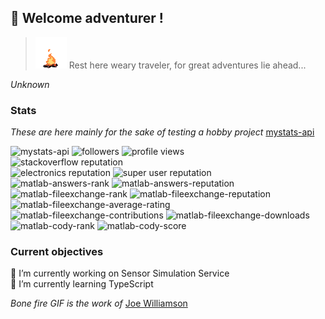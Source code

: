 ## 👋 Welcome adventurer !
> <img width="50px" height="50px" src="bonefire.gif">
> Rest here weary traveler, for great adventures lie ahead...  
_Unknown_  
### Stats
_These are here mainly for the sake of testing a hobby project_ [mystats-api](https://github.com/smamusa/mystats-api)  
  
![mystats-api](https://img.shields.io/endpoint?style=flat&url=https%3A%2F%2Fprofile-statistics-api.azurewebsites.net%2F)
![followers](https://img.shields.io/github/followers/smamusa?style=flat)
![profile views](https://komarev.com/ghpvc/?username=smamusa&style=flat)  
![stackoverflow reputation](https://img.shields.io/endpoint?style=flat&url=https%3A%2F%2Fprofile-statistics-api.azurewebsites.net%2Fapi%2Fstackexchange%2Fstackoverflow%2Freputation)  
![electronics reputation](https://img.shields.io/stackexchange/electronics/r/158180?style=flat)
![super user reputation](https://img.shields.io/stackexchange/superuser/r/1446497?style=flat)  
![matlab-answers-rank](https://img.shields.io/endpoint?style=flat&url=https%3A%2F%2Fprofile-statistics-api.azurewebsites.net%2Fapi%2Fmatlab%2Fanswers)
![matlab-answers-reputation](https://img.shields.io/endpoint?style=flat&url=https%3A%2F%2Fprofile-statistics-api.azurewebsites.net%2Fapi%2Fmatlab%2Fanswers%2Freputation)  
![matlab-fileexchange-rank](https://img.shields.io/endpoint?style=flat&&url=https%3A%2F%2Fprofile-statistics-api.azurewebsites.net%2Fapi%2Fmatlab%2Ffileexchange)
![matlab-fileexchange-reputation](https://img.shields.io/endpoint?style=flat&url=https%3A%2F%2Fprofile-statistics-api.azurewebsites.net%2Fapi%2Fmatlab%2Ffileexchange%2Freputation)  
![matlab-fileexchange-average-rating](https://img.shields.io/endpoint?style=flat&url=https%3A%2F%2Fprofile-statistics-api.azurewebsites.net%2Fapi%2Fmatlab%2Ffileexchange%2FaverageRating)
![matlab-fileexchange-contributions](https://img.shields.io/endpoint?style=flat&url=https%3A%2F%2Fprofile-statistics-api.azurewebsites.net%2Fapi%2Fmatlab%2Ffileexchange%2Fcontributions)
![matlab-fileexchange-downloads](https://img.shields.io/endpoint?style=flat&url=https%3A%2F%2Fprofile-statistics-api.azurewebsites.net%2Fapi%2Fmatlab%2Ffileexchange%2Fdownloads)  
![matlab-cody-rank](https://img.shields.io/endpoint?style=flat&url=https%3A%2F%2Fprofile-statistics-api.azurewebsites.net%2Fapi%2Fmatlab%2Fcody)
![matlab-cody-score](https://img.shields.io/endpoint?style=flat&url=https%3A%2F%2Fprofile-statistics-api.azurewebsites.net%2Fapi%2Fmatlab%2Fcody%2Fscore)  

### Current objectives
🔭 I’m currently working on Sensor Simulation Service  
🌱 I’m currently learning TypeScript

<!--
**smamusa/smamusa** is a ✨ _special_ ✨ repository because its `README.md` (this file) appears on your GitHub profile.

Here are some ideas to get you started:

- 🔭 I’m currently working on ...
- 🌱 I’m currently learning ...
- 👯 I’m looking to collaborate on ...
- 🤔 I’m looking for help with ...
- 💬 Ask me about ...
- 📫 How to reach me: ...
- 😄 Pronouns: ...
- ⚡ Fun fact: ...
-->

_Bone fire GIF is the work of_ [Joe Williamson](http://joecreates.co.uk/art/)
